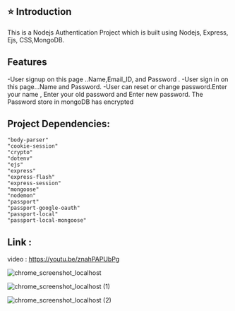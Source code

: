 ## ⭐ Introduction

This is a Nodejs Authentication Project which is built using Nodejs, Express, Ejs, CSS,MongoDB.

## Features

-User signup on this page ..Name,Email_ID, and Password .
-User sign in on this page...Name and Password.
-User can reset or change password.Enter your name , Enter your old password and Enter new password.
The Password store in mongoDB has encrypted

## Project Dependencies:

    "body-parser"
    "cookie-session"
    "crypto"
    "dotenv"
    "ejs"
    "express"
    "express-flash"
    "express-session"
    "mongoose"
    "nodemon"
    "passport"
    "passport-google-oauth"
    "passport-local"
    "passport-local-mongoose"

## Link :

video : https://youtu.be/znahPAPUbPg

![chrome_screenshot_localhost](https://user-images.githubusercontent.com/121822895/215194600-310a3334-f1c1-45ec-9952-e04924460809.png)

![chrome_screenshot_localhost (1)](https://user-images.githubusercontent.com/121822895/215194623-c153b494-5b6a-406f-9a64-5d94ea4eb119.png)

![chrome_screenshot_localhost (2)](https://user-images.githubusercontent.com/121822895/215194669-802bfe70-f49f-4627-a295-a4d26445ad7f.png)
